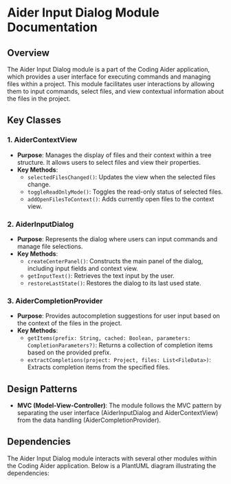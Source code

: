 # Aider Input Dialog Module Documentation

## Overview
The Aider Input Dialog module is a part of the Coding Aider application, which provides a user interface for executing commands and managing files within a project. This module facilitates user interactions by allowing them to input commands, select files, and view contextual information about the files in the project.

## Key Classes

### 1. AiderContextView
- **Purpose**: Manages the display of files and their context within a tree structure. It allows users to select files and view their properties.
- **Key Methods**:
  - `selectedFilesChanged()`: Updates the view when the selected files change.
  - `toggleReadOnlyMode()`: Toggles the read-only status of selected files.
  - `addOpenFilesToContext()`: Adds currently open files to the context view.

### 2. AiderInputDialog
- **Purpose**: Represents the dialog where users can input commands and manage file selections.
- **Key Methods**:
  - `createCenterPanel()`: Constructs the main panel of the dialog, including input fields and context view.
  - `getInputText()`: Retrieves the text input by the user.
  - `restoreLastState()`: Restores the dialog to its last used state.

### 3. AiderCompletionProvider
- **Purpose**: Provides autocompletion suggestions for user input based on the context of the files in the project.
- **Key Methods**:
  - `getItems(prefix: String, cached: Boolean, parameters: CompletionParameters?)`: Returns a collection of completion items based on the provided prefix.
  - `extractCompletions(project: Project, files: List<FileData>)`: Extracts completion items from the specified files.

## Design Patterns
- **MVC (Model-View-Controller)**: The module follows the MVC pattern by separating the user interface (AiderInputDialog and AiderContextView) from the data handling (AiderCompletionProvider).

## Dependencies
The Aider Input Dialog module interacts with several other modules within the Coding Aider application. Below is a PlantUML diagram illustrating the dependencies:

